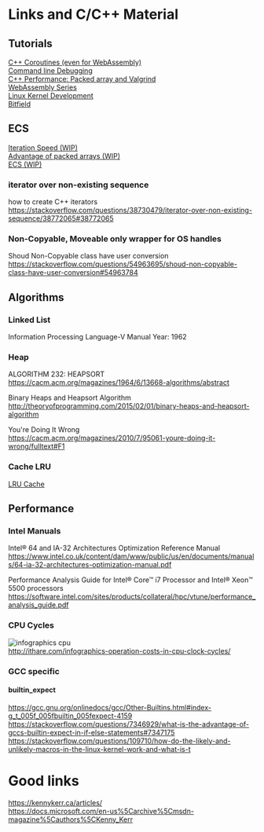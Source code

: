 # Links and C/C++ Material

## Tutorials

[C++ Coroutines (even for WebAssembly)](coroutines/)  
[Command line Debugging](CommandLineDebug.md)  
[C++ Performance: Packed array and Valgrind](packedvsnode/readme.md)  
[WebAssembly Series](/sources/webassembly)  
[Linux Kernel Development](../unix/moddev/readme.md)  
[Bitfield](bitfield)

## ECS

[Iteration Speed (WIP)](./iteration_speed/Readme.md)  
[Advantage of packed arrays (WIP)](./ecs/tutorials/ColvsRow.md)  
[ECS (WIP)](./ecs/readme.md)  

### iterator over non-existing sequence
how to create C++ iterators  
https://stackoverflow.com/questions/38730479/iterator-over-non-existing-sequence/38772065#38772065

### Non-Copyable, Moveable only wrapper for OS handles
Shoud Non-Copyable class have user conversion  
https://stackoverflow.com/questions/54963695/shoud-non-copyable-class-have-user-conversion#54963784

## Algorithms

### Linked List

Information Processing Language-V Manual
Year: 1962

### Heap

ALGORITHM 232: HEAPSORT  
https://cacm.acm.org/magazines/1964/6/13668-algorithms/abstract

Binary Heaps and Heapsort Algorithm  
http://theoryofprogramming.com/2015/02/01/binary-heaps-and-heapsort-algorithm  

You're Doing It Wrong  
https://cacm.acm.org/magazines/2010/7/95061-youre-doing-it-wrong/fulltext#F1  

### Cache LRU

[LRU Cache](./lru)  

## Performance

### Intel Manuals

Intel® 64 and IA-32 Architectures Optimization Reference Manual  
https://www.intel.co.uk/content/dam/www/public/us/en/documents/manuals/64-ia-32-architectures-optimization-manual.pdf  

Performance Analysis Guide for Intel® Core™ i7 Processor and Intel® Xeon™ 5500 processors 
https://software.intel.com/sites/products/collateral/hpc/vtune/performance_analysis_guide.pdf

### CPU Cycles

![infographics cpu](http://ithare.com/wp-content/uploads/part101_infographics_v08.png)  
http://ithare.com/infographics-operation-costs-in-cpu-clock-cycles/  

### GCC specific

#### builtin_expect

https://gcc.gnu.org/onlinedocs/gcc/Other-Builtins.html#index-g_t_005f_005fbuiltin_005fexpect-4159  
https://stackoverflow.com/questions/7346929/what-is-the-advantage-of-gccs-builtin-expect-in-if-else-statements#7347175  
https://stackoverflow.com/questions/109710/how-do-the-likely-and-unlikely-macros-in-the-linux-kernel-work-and-what-is-t  


# Good links

https://kennykerr.ca/articles/  
https://docs.microsoft.com/en-us%5Carchive%5Cmsdn-magazine%5Cauthors%5CKenny_Kerr